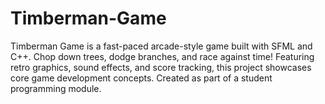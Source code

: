 # Timberman-Game
Timberman Game is a fast-paced arcade-style game built with SFML and C++. Chop down trees, dodge branches, and race against time! Featuring retro graphics, sound effects, and score tracking, this project showcases core game development concepts. Created as part of a student programming module.
